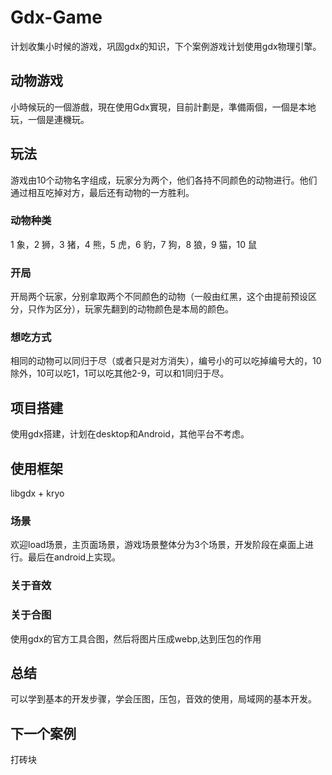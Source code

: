 # Gdx-Game

计划收集小时候的游戏，巩固gdx的知识，下个案例游戏计划使用gdx物理引擎。

## 动物游戏

小時候玩的一個游戲，現在使用Gdx實現，目前計劃是，準備兩個，一個是本地玩，一個是連機玩。

## 玩法

游戏由10个动物名字组成，玩家分为两个，他们各持不同颜色的动物进行。他们通过相互吃掉对方，最后还有动物的一方胜利。

### 动物种类

1 象，2 狮，3 猪，4 熊，5 虎，6 豹，7 狗，8 狼，9 猫，10 鼠

### 开局

开局两个玩家，分别拿取两个不同颜色的动物（一般由红黑，这个由提前预设区分，只作为区分），玩家先翻到的动物颜色是本局的颜色。

### 想吃方式

相同的动物可以同归于尽（或者只是对方消失），编号小的可以吃掉编号大的，10除外，10可以吃1，1可以吃其他2-9，可以和1同归于尽。

## 项目搭建

使用gdx搭建，计划在desktop和Android，其他平台不考虑。

## 使用框架

libgdx  +  kryo

### 场景

欢迎load场景，主页面场景，游戏场景整体分为3个场景，开发阶段在桌面上进行。最后在android上实现。

### 关于音效

### 关于合图

使用gdx的官方工具合图，然后将图片压成webp,达到压包的作用

## 总结

可以学到基本的开发步骤，学会压图，压包，音效的使用，局域网的基本开发。

## 下一个案例

打砖块
